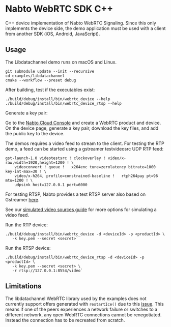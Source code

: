 # Nabto WebRTC SDK C++

C++ device implementation of Nabto WebRTC Signaling. Since this only implements
the device side, the demo application must be used with a client from another
SDK (iOS, Android, JavaScript).


## Usage

The Libdatachannel demo runs on macOS and Linux.

```
git submodule update --init --recursive
cd examples/libdatachannel
cmake --workflow --preset debug
```

After building, test if the executables exist:

```
./build/debug/install/bin/webrtc_device --help
./build/debug/install/bin/webrtc_device_rtsp --help
```

Generate a key pair:

Go to the [Nabto Cloud Console](https://console.cloud.nabto.com/) and create a
WebRTC product and device. On the device page, generate a key pair, download the
key files, and add the public key to the device.


The demos requires a video feed to stream to the client. For testing the RTP
demo, a feed can be started using a gstreamer testvideosrc UDP RTP feed:

```
gst-launch-1.0 videotestsrc ! clockoverlay ! video/x-raw,width=1920,height=1200 ! \
    videoconvert ! queue !   x264enc tune=zerolatency bitrate=1000 key-int-max=30 ! \
    video/x-h264, profile=constrained-baseline !   rtph264pay pt=96 mtu=1200 ! \
    udpsink host=127.0.0.1 port=6000
```

For testing RTSP, Nabto provides a test RTSP server also based on Gstreamer
[here](https://github.com/nabto/edge-device-webrtc/tree/main/test-apps/rtsp-server).

See our [simulated video sources
guide](https://docs.nabto.com/developer/guides/video/simulated-video-sources.html)
for more options for simulating a video feed.

Run the RTP device:

```
./build/debug/install/bin/webrtc_device -d <deviceId> -p <productId> \
   -k key.pem --secret <secret>`
```

Run the RTSP device:

```
./build/debug/install/bin/webrtc_device_rtsp -d <deviceId> -p <productId> \
   -k key.pem --secret <secret> \
   -r rtsp://127.0.0.1:8554/video`
```

## Limitations

The libdatachannel WebRTC library used by the examples does not currently support offers generated with `restartIce()` due to this [issue](https://github.com/paullouisageneau/libdatachannel/issues/545). This means if one of the peers experiences a network failure or switches to a different network, any open WebRTC connections cannot be renegotiated. Instead the connection has to be recreated from scratch.
